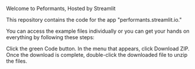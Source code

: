 Welcome to Peformants, Hosted by Streamlit

This repository contains the code for the app "performants.streamlit.io."

You can access the example files individually or you can get your hands on everything by following these steps:

Click the green Code button.
In the menu that appears, click Download ZIP.
Once the download is complete, double-click the downloaded file to unzip the files.
